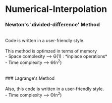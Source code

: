 ﻿# Numerical-Interpolation
 
### Newton's 'divided-difference' Method <br />
<br />
Code is written in a user-friendly style. <br />
<br />
This method is optimzed in terms of memory <br />
  - Space complexity —> Ө(1) : *inplace operations* <br />
  - Time complexity  —> Ө(n<sup>2</sup>) <br />
<br />
<br />
### Lagrange's Method <br />
<br />
Also, this code is written in a user-friendly style. <br />
  - Time complexity  —> Ө(n<sup>2</sup>) <br />
